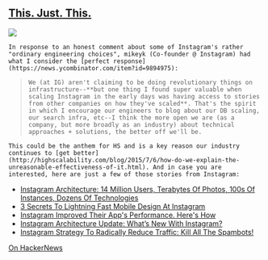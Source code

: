 ## [This. Just. This.](/blog/2015/7/16/this-just-this.html)

    

    

![](http://farm8.staticflickr.com/7011/6464246201_bddb8c499e_o.jpg)

    In response to an honest comment about some of Instagram's rather "ordinary engineering choices", mikeyk (Co-founder @ Instagram) had what I consider the [perfect response](https://news.ycombinator.com/item?id=9894975):     

>     We (at IG) aren't claiming to be doing revolutionary things on infrastructure--**but one thing I found super valuable when scaling Instagram in the early days was having access to stories from other companies on how they've scaled**. That's the spirit in which I encourage our engineers to blog about our DB scaling, our search infra, etc--I think the more open we are (as a company, but more broadly as an industry) about technical approaches + solutions, the better off we'll be.    

    This could be the anthem for HS and is a key reason our industry continues to [get better](http://highscalability.com/blog/2015/7/6/how-do-we-explain-the-unreasonable-effectiveness-of-it.html). And in case you are interested, here are just a few of those stories from Instagram:    

    

*   [Instagram Architecture: 14 Million Users, Terabytes Of Photos, 100s Of Instances, Dozens Of Technologies](http://highscalability.com/blog/2011/12/6/instagram-architecture-14-million-users-terabytes-of-photos.html)
*   [3 Secrets To Lightning Fast Mobile Design At Instagram](http://highscalability.com/blog/2012/6/7/3-secrets-to-lightning-fast-mobile-design-at-instagram.html)
*   [Instagram Improved Their App's Performance. Here's How](http://highscalability.com/blog/2014/9/29/instagram-improved-their-apps-performance-heres-how.html)
*   [Instagram Architecture Update: What’s New With Instagram?](http://highscalability.com/blog/2012/4/16/instagram-architecture-update-whats-new-with-instagram.html)
*   [Instagram Strategy To Radically Reduce Traffic: Kill All The Spambots!](http://highscalability.com/blog/2015/1/28/instagram-strategy-to-radically-reduce-traffic-kill-all-the.html)

    

[On HackerNews](https://news.ycombinator.com/item?id=9901045)

    